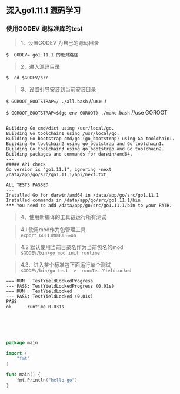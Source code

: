 ## 深入go1.11.1 源码学习

### 使用GODEV 跑标准库的test

>1、设置GODEV 为自己的源码目录  

` $  GODEV= go1.11.1 的绝对路径 `  

>2、进入源码目录

` $  cd $GODEV/src `  

>3、设置引导安装到当前安装目录

` $ GOROOT_BOOTSTRAP=/ ./all.bash ` //use ./  

` $ GOROOT_BOOTSTRAP=$(go env GOROOT) ./make.bash ` //use GOROOT  


```

Building Go cmd/dist using /usr/local/go.
Building Go toolchain1 using /usr/local/go.
Building Go bootstrap cmd/go (go_bootstrap) using Go toolchain1.
Building Go toolchain2 using go_bootstrap and Go toolchain1.
Building Go toolchain3 using go_bootstrap and Go toolchain2.
Building packages and commands for darwin/amd64.
---
##### API check
Go version is "go1.11.1", ignoring -next /data/app/go/src/go1.11.1/api/next.txt

ALL TESTS PASSED
---
Installed Go for darwin/amd64 in /data/app/go/src/go1.11.1
Installed commands in /data/app/go/src/go1.11.1/bin
*** You need to add /data/app/go/src/go1.11.1/bin to your PATH.

```

>4、使用新编译的工具链运行所有测试  

 >4.1 使用mod作为包管理工具  
   `export GO111MODULE=on`

 >4.2 默认使用当前目录名作为当前包名的mod  
   `$GODEV/bin/go mod init runtime`

>4.3、进入某个标准包下面运行单个测试  
   `$GODEV/bin/go test -v -run=TestYieldLocked`

    === RUN   TestYieldLockedProgress
	--- PASS: TestYieldLockedProgress (0.01s)
	=== RUN   TestYieldLocked
	--- PASS: TestYieldLocked (0.01s)
	PASS
	ok  	runtime	0.031s

```





```

```go
package main

import (
	"fmt"
)

func main() {
	fmt.Println("hello go")
}

```